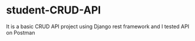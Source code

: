 # student-CRUD-API

It is a basic CRUD API project using Django rest framework 
and I tested API on Postman
